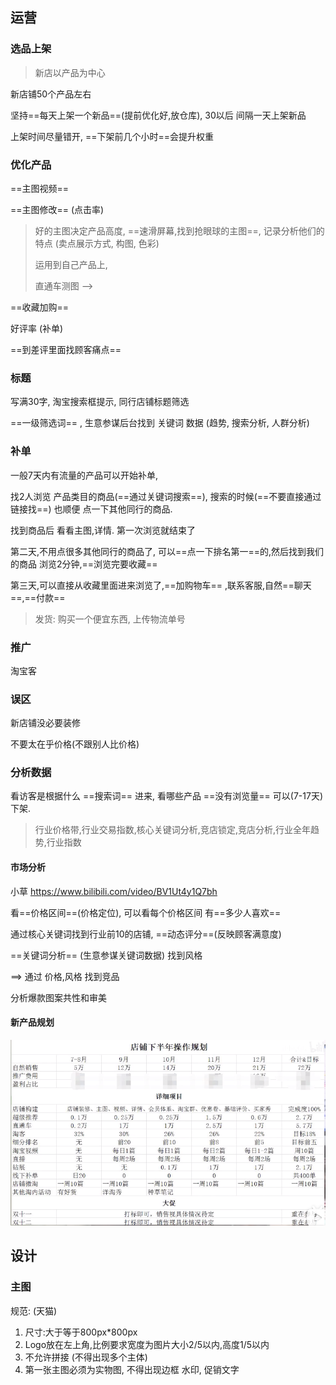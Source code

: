 ## 运营

### 选品上架

> 新店以产品为中心

新店铺50个产品左右

坚持==每天上架一个新品==(提前优化好,放仓库), 30以后 间隔一天上架新品

上架时间尽量错开, ==下架前几个小时==会提升权重





### 优化产品

==主图视频== 

==主图修改== (点击率)

> 好的主图决定产品高度,	==速滑屏幕,找到抢眼球的主图==,	记录分析他们的特点 (卖点展示方式, 构图, 色彩)
>
> 运用到自己产品上,	
>
> 直通车测图 --> 

==收藏加购==

好评率 (补单)

==到差评里面找顾客痛点==



### 标题

写满30字, 淘宝搜索框提示, 同行店铺标题筛选

==一级筛选词== , 生意参谋后台找到 关键词 数据 (趋势, 搜索分析, 人群分析)





### 补单

一般7天内有流量的产品可以开始补单,

找2人浏览 产品类目的商品(==通过关键词搜索==), 搜索的时候(==不要直接通过链接找==) 也顺便 点一下其他同行的商品. 

找到商品后 看看主图,详情. 第一次浏览就结束了

第二天,不用点很多其他同行的商品了, 可以==点一下排名第一==的,然后找到我们的商品 浏览2分钟,==浏览完要收藏==

第三天,可以直接从收藏里面进来浏览了,==加购物车== ,联系客服,自然==聊天==,==付款==

> 发货: 购买一个便宜东西, 上传物流单号



### 推广

淘宝客



### 误区

新店铺没必要装修

不要太在乎价格(不跟别人比价格)





### 分析数据

看访客是根据什么 ==搜索词== 进来,  看哪些产品 ==没有浏览量== 可以(7-17天)下架.



> 行业价格带,行业交易指数,核心关键词分析,竞店锁定,竞店分析,行业全年趋势,行业指数

#### 市场分析

小草  https://www.bilibili.com/video/BV1Ut4y1Q7bh

 看==价格区间==(价格定位), 可以看每个价格区间 有==多少人喜欢==

 通过核心关键词找到行业前10的店铺, ==动态评分==(反映顾客满意度)

 ==关键词分析== (生意参谋关键词数据) 找到风格

==> 通过 价格,风格 找到竞品

 分析爆款图案共性和审美



#### 新产品规划 

![](pic/yunying01.png)









## 设计

### 主图

规范: (天猫)

1. 尺寸:大于等于800px*800px
2. Logo放在左上角,比例要求宽度为图片大小2/5以内,高度1/5以内
3. 不允许拼接 (不得出现多个主体)
4. 第一张主图必须为实物图, 不得出现边框 水印, 促销文字
